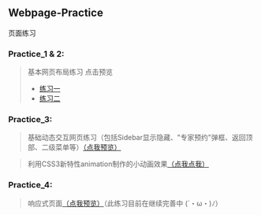## Webpage-Practice
页面练习

### Practice_1 & 2:
>基本网页布局练习 点击预览 
>* [练习一](https://jackogi.github.io/Webpage-Practice/Practice_1/index.html)
>* [练习二](https://jackogi.github.io/Webpage-Practice/Practice_2/index.html)

### Practice_3:
>基础动态交互网页练习（包括Sidebar显示隐藏、"专家预约"弹框、返回顶部、二级菜单等）[（点我预览）](https://jackogi.github.io/Webpage-Practice/Practice_3/index.html)

>利用CSS3新特性animation制作的小动画效果[（点我点我）](https://jackogi.github.io/Webpage-Practice/Practice_3/medical-us.html)

### Practice_4:
>响应式页面[（点我预览）](https://jackogi.github.io/Webpage-Practice/Practice_4/index.html)（此练习目前在继续完善中 (´・ω・)ﾉ）
